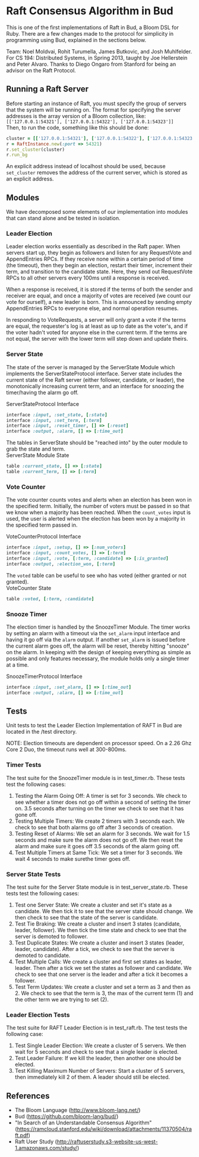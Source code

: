 Raft Consensus Algorithm in Bud
=================================================
This is one of the first implementations of Raft in Bud, a Bloom DSL for Ruby. There are a few changes made to the protocol for simplicity in programming using Bud, explained in the sections below.

Team: Noel Moldvai, Rohit Turumella, James Butkovic, and Josh Muhlfelder. For CS 194: Distributed Systems, in Spring 2013, taught by Joe Hellerstein and Peter Alvaro. Thanks to Diego Ongaro from Stanford for being an advisor on the Raft Protocol.

## Running a Raft Server
Before starting an instance of Raft, you must specify the group of servers that the system will be running on. The format for specifying the server addresses is the array version of a Bloom collection, like:  
`[['127.0.0.1:54321'], ['127.0.0.1:54322'], ['127.0.0.1:54323']]`  
Then, to run the code, something like this should be done:
```ruby
cluster = [['127.0.0.1:54321'], ['127.0.0.1:54322'], ['127.0.0.1:54323']]
r = RaftInstance.new(:port => 54321)
r.set_cluster(cluster)
r.run_bg
```
An explicit address instead of localhost should be used, because `set_cluster` removes the address of the current server, which is stored as an explicit address.

Modules
-------
We have decomposed some elements of our implementation into modules that can stand alone and be tested in isolation.

### Leader Election
Leader election works essentially as described in the Raft paper. When servers start up, they begin as followers and listen for any RequestVote and AppendEntries RPCs. If they receive none within a certain period of time (the timeout), then they begin an election, restart their timer, increment their term, and transition to the candidate state. Here, they send out RequestVote RPCs to all other servers every 100ms until a response is received.

When a response is received, it is stored if the terms of both the sender and receiver are equal, and once a majority of votes are received (we count our vote for ourself), a new leader is born. This is announced by sending empty AppendEntries RPCs to everyone else, and normal operation resumes.

In responding to VoteRequests, a server will only grant a vote if the terms are equal, the requester's log is at least as up to date as the voter's, and if the voter hadn't voted for anyone else in the current term. If the terms are not equal, the server with the lower term will step down and update theirs.

### Server State
The state of the server is managed by the ServerState Module which implements the ServerStateProtocol interface. Server state includes the current state of the Raft server (either follower, candidate, or leader), the monotonically increasing current term, and an interface for snoozing the timer/having the alarm go off.

ServerStateProtocol Interface
```ruby
interface :input, :set_state, [:state]
interface :input, :set_term, [:term]
interface :input, :reset_timer, [] => [:reset]
interface :output, :alarm, [] => [:time_out]
```

The tables in ServerState should be "reached into" by the outer module to grab the state and term.  
ServerState Module State
```ruby
table :current_state, [] => [:state]
table :current_term, [] => [:term]
```

### Vote Counter
The vote counter counts votes and alerts when an election has been won in the specified term. Initially, the number of voters must be passed in so that we know when a majority has been reached. When the `count_votes` input is used, the user is alerted when the election has been won by a majority in the specified term passed in.

VoteCounterProtocol Interface
```ruby
interface :input, :setup, [] => [:num_voters]
interface :input, :count_votes, [] => [:term]
interface :input, :vote, [:term, :candidate] => [:is_granted]
interface :output, :election_won, [:term]
```

The `voted` table can be useful to see who has voted (either granted or not granted).  
VoteCounter State
```ruby
table :voted, [:term, :candidate]
```

### Snooze Timer
The election timer is handled by the SnoozeTimer Module. The timer works by setting an alarm with a timeout via the `set_alarm` input interface and having it go off via the `alarm` output. If another `set_alarm` is issued before the current alarm goes off, the alarm will be reset, thereby hitting "snooze" on the alarm. In keeping with the design of keeping everything as simple as possible and only features necessary, the module holds only a single timer at a time.

SnoozeTimerProtocol Interface
```ruby
interface :input, :set_alarm, [] => [:time_out]
interface :output, :alarm, [] => [:time_out]
```

Tests
-----
Unit tests to test the Leader Election Implementation of RAFT in Bud are located in the /test directory.

NOTE: Election timeouts are dependent on processor speed. On a 2.26 Ghz Core 2 Duo, the timeout runs well at 300-800ms.

### Timer Tests
The test suite for the SnoozeTimer module is in test_timer.rb. These tests test the following cases:
  1. Testing the Alarm Going Off: A timer is set for 3 seconds. We check to see whether a timer does not go off within a second of setting the timer on. 3.5 seconds after turning on the timer we check to see that it has gone off.
  2. Testing Multiple Timers: We create 2 timers with 3 seconds each. We check to see that both alarms go off after 3 seconds of creation.
  3. Testing Reset of Alarms: We set an alarm for 3 seconds. We wait for 1.5 seconds and make sure the alarm does not go off. We then reset the alarm and make sure it goes off 3.5 seconds of the alarm going off.
  4. Test Multiple Timers at Same Tick: We set a timer for 3 seconds. We wait 4 seconds to make surethe timer goes off.

### Server State Tests
The test suite for the Server State module is in test_server_state.rb. These tests test the following cases:
  1. Test one Server State: We create a cluster and set it's state as a candidate. We then tick it to see that the server state should change.  We then check to see that the state of the server is candidate.
  2. Test Tie Braking: We create a cluster and insert 3 states (candidate, leader, follower). We then tick the time state and check to see that the server is demoted to follower.
  3. Test Duplicate States: We create a cluster and insert 3 states (leader, leader, candidate). After a tick, we check to see that the server is demoted to candidate.
  4. Test Multiple Calls: We create a cluster and first set states as leader, leader. Then after a tick we set the states as follower and candidate. We check to see that one server is the leader and after a tick it becomes a follower. 
  5. Test Term Updates: We create a cluster and set a term as 3 and then as 2. We check to see that the term is 3, the max of the current term (1) and the other term we are trying to set (2).

### Leader Election Tests
The test suite for RAFT Leader Election is in test_raft.rb. The test tests the following case:
  1. Test Single Leader Election: We create a cluster of 5 servers. We then wait for 5 seconds and check to see that a single leader is elected.
  2. Test Leader Failure: If we kill the leader, then another one should be elected.
  3. Test Killing Maximum Number of Servers: Start a cluster of 5 servers, then immediately kill 2 of them. A leader should still be elected.


References
----------
* The Bloom Language (http://www.bloom-lang.net/)
* Bud (https://github.com/bloom-lang/bud/)
* "In Search of an Understandable Consensus Algorithm" (https://ramcloud.stanford.edu/wiki/download/attachments/11370504/raft.pdf)
* Raft User Study (http://raftuserstudy.s3-website-us-west-1.amazonaws.com/study/)
